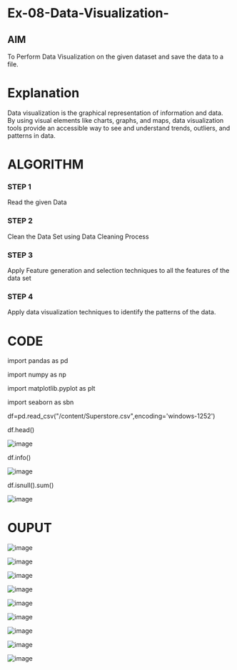 # Ex-08-Data-Visualization-

## AIM
To Perform Data Visualization on the given dataset and save the data to a file. 

# Explanation
Data visualization is the graphical representation of information and data. By using visual elements like charts, graphs, and maps, data visualization tools provide an accessible way to see and understand trends, outliers, and patterns in data.

# ALGORITHM
### STEP 1
Read the given Data
### STEP 2
Clean the Data Set using Data Cleaning Process
### STEP 3
Apply Feature generation and selection techniques to all the features of the data set
### STEP 4
Apply data visualization techniques to identify the patterns of the data.


# CODE
import pandas as pd

import numpy as np

import matplotlib.pyplot as plt

import seaborn as sbn

df=pd.read_csv("/content/Superstore.csv",encoding='windows-1252')

df.head()

![image](https://github.com/Rajasree-321/Ex-08-Data-Visualization-/assets/96918911/c644d94c-dfbe-498f-824d-150c8236c3ea)

df.info()

![image](https://github.com/Rajasree-321/Ex-08-Data-Visualization-/assets/96918911/51371463-51c4-47fb-9e57-190b33e682b4)

df.isnull().sum()

![image](https://github.com/Rajasree-321/Ex-08-Data-Visualization-/assets/96918911/833d0fdf-15b2-4422-b2c9-bf14d91935f3)

# OUPUT

![image](https://github.com/Rajasree-321/Ex-08-Data-Visualization-/assets/96918911/060a2212-5b80-4c6e-9d6a-583251e6326f)

![image](https://github.com/Rajasree-321/Ex-08-Data-Visualization-/assets/96918911/94734e04-c0d2-4e00-942c-870565898758)

![image](https://github.com/Rajasree-321/Ex-08-Data-Visualization-/assets/96918911/bc74f073-5c2e-4c85-a443-0d0374568242)

![image](https://github.com/Rajasree-321/Ex-08-Data-Visualization-/assets/96918911/6d71d55f-9860-45e4-9c9d-3cb1ab232578)

![image](https://github.com/Rajasree-321/Ex-08-Data-Visualization-/assets/96918911/3d128b07-e738-42fb-bb49-8b530e1dd0d8)

![image](https://github.com/Rajasree-321/Ex-08-Data-Visualization-/assets/96918911/7f5a47e6-efec-40a2-93b1-c974e40e1f1a)

![image](https://github.com/Rajasree-321/Ex-08-Data-Visualization-/assets/96918911/ab1dc60b-66f5-498b-afef-33094358cff4)

![image](https://github.com/Rajasree-321/Ex-08-Data-Visualization-/assets/96918911/55bff0f8-d91f-4cf7-88f0-d9d28c315bbc)

![image](https://github.com/Rajasree-321/Ex-08-Data-Visualization-/assets/96918911/231e8f82-1b13-4008-932e-c169d3c3e5d7)


